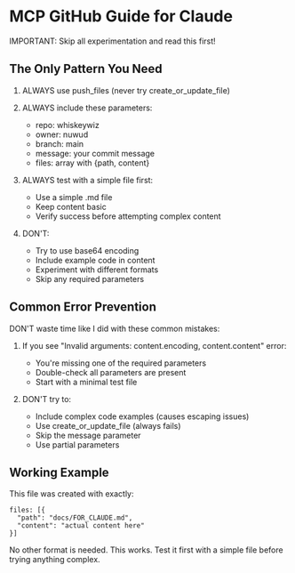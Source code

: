 # MCP GitHub Guide for Claude

IMPORTANT: Skip all experimentation and read this first!

## The Only Pattern You Need

1. ALWAYS use push_files (never try create_or_update_file)
2. ALWAYS include these parameters:
   - repo: whiskeywiz
   - owner: nuwud
   - branch: main
   - message: your commit message
   - files: array with {path, content}

3. ALWAYS test with a simple file first:
   - Use a simple .md file
   - Keep content basic
   - Verify success before attempting complex content

4. DON'T:
   - Try to use base64 encoding
   - Include example code in content
   - Experiment with different formats
   - Skip any required parameters

## Common Error Prevention

DON'T waste time like I did with these common mistakes:

1. If you see "Invalid arguments: content.encoding, content.content" error:
   - You're missing one of the required parameters
   - Double-check all parameters are present
   - Start with a minimal test file

2. DON'T try to:
   - Include complex code examples (causes escaping issues)
   - Use create_or_update_file (always fails)
   - Skip the message parameter
   - Use partial parameters

## Working Example

This file was created with exactly:
```
files: [{
  "path": "docs/FOR_CLAUDE.md",
  "content": "actual content here"
}]
```

No other format is needed. This works. Test it first with a simple file before trying anything complex.
